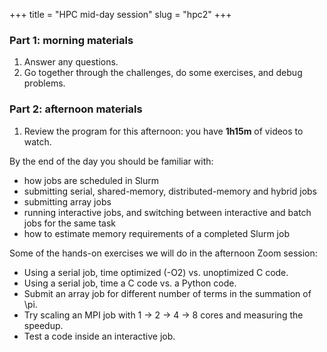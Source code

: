 +++
title = "HPC mid-day session"
slug = "hpc2"
+++

<!-- In this session, I will cover the program for today, answer any questions -->
<!-- and share the afternoon exercises. -->

### Part 1: morning materials

1. Answer any questions.
1. Go together through the challenges, do some exercises, and debug problems.

### Part 2: afternoon materials

1. Review the program for this afternoon: you have **1h15m** of videos to watch.

By the end of the day you should be familiar with:

- how jobs are scheduled in Slurm
- submitting serial, shared-memory, distributed-memory and hybrid jobs
- submitting array jobs
- running interactive jobs, and switching between interactive and batch jobs for the same task
- how to estimate memory requirements of a completed Slurm job

Some of the hands-on exercises we will do in the afternoon Zoom session:

- Using a serial job, time optimized (-O2) vs. unoptimized C code.
- Using a serial job, time a C code vs. a Python code.
- Submit an array job for different number of terms in the summation of \pi.
- Try scaling an MPI job with 1 -> 2 -> 4 -> 8 cores and measuring the speedup.
- Test a code inside an interactive job.

<!-- - Edit a remote file in nano or vi or emacs. -->
<!-- - Try to understand what the default GNU compiler module does: run `module show` on it, print `PATH` -->
<!--   variable, locate the GNU C compiler. -->
<!-- - Check if your favourite research software is installed on the cluster. -->
<!-- - Write a makefile from scratch. -->
<!-- - Try left+right or upper+lower split panes in tmux on the cluster. -->
